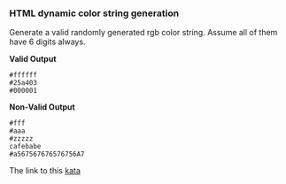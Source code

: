 ### HTML dynamic color string generation

Generate a valid randomly generated rgb color string. Assume all of them have 6 digits always.

**Valid Output**  
```
#ffffff
#25a403
#000001
```
**Non-Valid Output**
```
#fff
#aaa
#zzzzz
cafebabe
#a567567676576756A7
```

The link to this [kata](https://www.codewars.com/kata/html-dynamic-color-string-generation/javascript)
